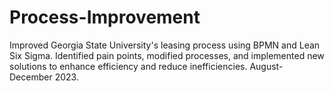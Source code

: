 # Process-Improvement
Improved Georgia State University's leasing process using BPMN and Lean Six Sigma. Identified pain points, modified processes, and implemented new solutions to enhance efficiency and reduce inefficiencies. August-December 2023.
